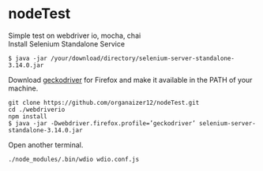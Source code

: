 # nodeTest
Simple test on webdriver io, mocha, chai
<br/>Install Selenium Standalone Service 
```
$ java -jar /your/download/directory/selenium-server-standalone-3.14.0.jar
```
Download <a href=https://github.com/mozilla/geckodriver/releases>geckodriver</a>
for Firefox and make it available in the PATH of your machine.
```
git clone https://github.com/organaizer12/nodeTest.git
cd ./webdriverio
npm install
$ java -jar -Dwebdriver.firefox.profile=’geckodriver’ selenium-server-standalone-3.14.0.jar
```
Open another terminal.
```
./node_modules/.bin/wdio wdio.conf.js
```
